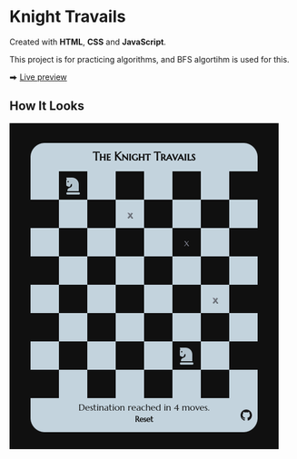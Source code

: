 # Knight Travails

Created with **HTML**, **CSS** and **JavaScript**.

This project is for practicing algorithms, and BFS algortihm is used for this.

⮕ [Live preview](https://fatiharapoglu.github.io/knight-travails/)

## How It Looks

![ss](./assets/readme.png)
